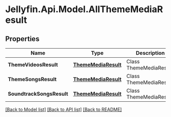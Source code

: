 
# Jellyfin.Api.Model.AllThemeMediaResult

## Properties

Name | Type | Description | Notes
------------ | ------------- | ------------- | -------------
**ThemeVideosResult** | [**ThemeMediaResult**](ThemeMediaResult.md) | Class ThemeMediaResult. | [optional] 
**ThemeSongsResult** | [**ThemeMediaResult**](ThemeMediaResult.md) | Class ThemeMediaResult. | [optional] 
**SoundtrackSongsResult** | [**ThemeMediaResult**](ThemeMediaResult.md) | Class ThemeMediaResult. | [optional] 

[[Back to Model list]](../README.md#documentation-for-models)
[[Back to API list]](../README.md#documentation-for-api-endpoints)
[[Back to README]](../README.md)


